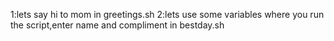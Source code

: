 1:lets say hi to mom in greetings.sh
2:lets use some variables where you run the script,enter name and compliment in bestday.sh
